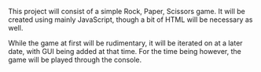 This project will consist of a simple Rock, Paper, Scissors game. It will be created using mainly JavaScript, though a bit of HTML will be necessary as well.

While the game at first will be rudimentary, it will be iterated on at a later date, with GUI being added at that time. For the time being however, the game will be played through the console. 